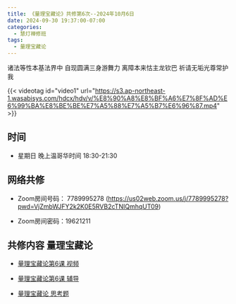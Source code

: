 ```yaml
---
title: 《量理宝藏论》共修第6次--2024年10月6日
date: 2024-09-30 19:37:00-07:00
categories:
  - 慧灯禅修班
tags:
  - 量理宝藏论
---
```

诸法等性本基法界中 自现圆满三身游舞力 离障本来怙主龙钦巴 祈请无垢光尊常护我

{{< videotag id="video1" url="https://s3.ap-northeast-1.wasabisys.com/hdcx/hdv/v/%E8%90%A8%E8%BF%A6%E7%8F%AD%E6%99%BA%E8%BE%BE%E7%A5%88%E7%A5%B7%E6%96%87.mp4" >}}

## 时间


* 星期日 晚上温哥华时间 18:30-21:30


## 网络共修


* Zoom房间号码： 7789995278 (https://us02web.zoom.us/j/7789995278?pwd=VjZmbWJFY2k2K0E5RVB2cTNIQmhqUT09)


* Zoom房间密码：19621211


## 共修内容 量理宝藏论


* [量理宝藏论第6课 视频](https://huidengchanxiu.net/refs/llbzl/llbzl-01#%E7%AC%AC%E5%85%AD%E8%8A%82%E8%AF%BE)

* [量理宝藏论第6课 辅导](https://huidengchanxiu.net/refs/llbzl/llbzl-01#%E7%AC%AC06%E8%AF%BE%E8%BE%85%E5%AF%BC)

* [量理宝藏论 思考题 ](https://huidengchanxiu.net/refs/llbzl/llbzl-qa)


